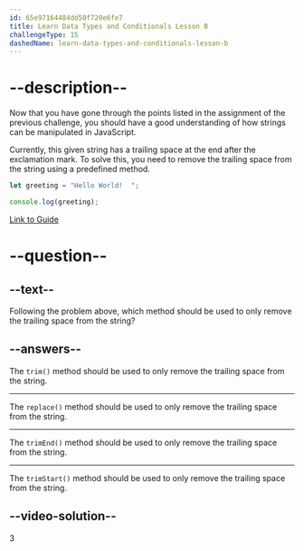 ```yaml
---
id: 65e97164484dd50f720e6fe7
title: Learn Data Types and Conditionals Lesson B
challengeType: 15
dashedName: learn-data-types-and-conditionals-lesson-b
---
```

# --description--

Now that you have gone through the points listed in the assignment of the previous challenge, you should have a good understanding of how strings can be manipulated in JavaScript.

Currently, this given string has a trailing space at the end after the exclamation mark. To solve this, you need to remove the trailing space from the string using a predefined method.

```javascript
let greeting = "Hello World!  ";

console.log(greeting);
```

<a href="https://www.freecodecamp.org/news/javascript-string-handbook" target="_blank"> Link to Guide </a>

# --question--

## --text--

Following the problem above, which method should be used to only remove the trailing space from the string?

## --answers--

The `trim()` method should be used to only remove the trailing space from the string.

---

The `replace()` method should be used to only remove the trailing space from the string.

---

The `trimEnd()` method should be used to only remove the trailing space from the string.

---

The `trimStart()` method should be used to only remove the trailing space from the string.

## --video-solution--

3

